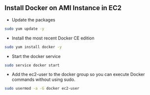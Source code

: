## Install Docker on AMI Instance in EC2 
* Update the packages
```bash
sudo yum update -y
```
* Install the most recent Docker CE edition
 ```bash
 sudo yum install docker -y
```
* Start the docker service 
```bash
sudo service docker start 
```
* Add the ec2-user to the docker group so you can execute Docker commands without using sudo.
```bash
sudo usermod -a -G docker ec2-user
```
